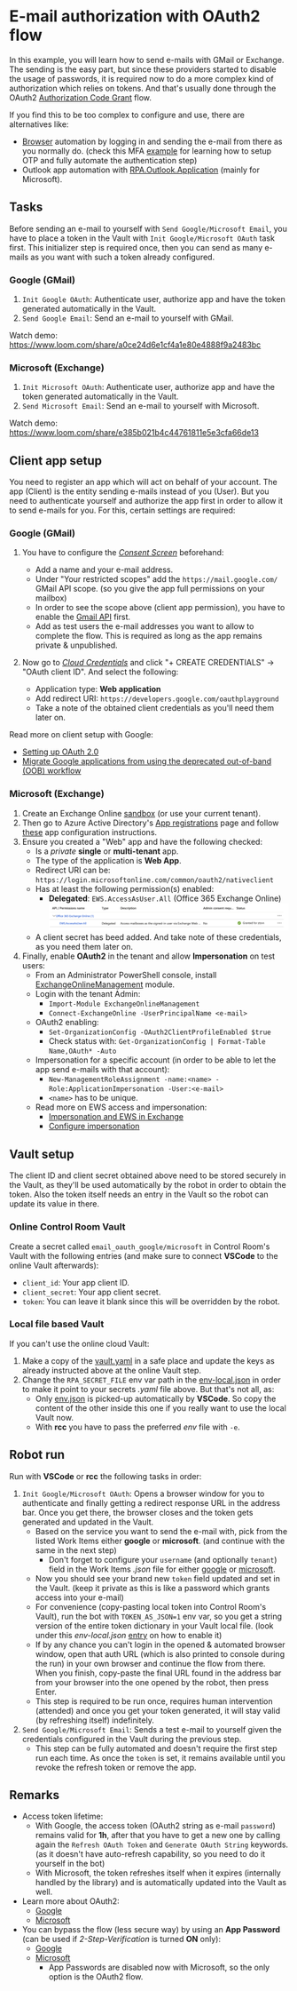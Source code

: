 # E-mail authorization with OAuth2 flow

In this example, you will learn how to send e-mails with GMail or Exchange. The
sending is the easy part, but since these providers started to disable the usage of
passwords, it is required now to do a more complex kind of authorization which relies
on tokens. And that's usually done through the OAuth2
[Authorization Code Grant](https://oauth.net/2/grant-types/authorization-code/) flow.

If you find this to be too complex to configure and use, there are alternatives like:
- [Browser](https://robocorp.com/docs/libraries/rpa-framework/rpa-browser-selenium)
  automation by logging in and sending the e-mail from there as you normally do.
  (check this MFA [example](https://robocorp.com/portal/robot/robocorp/example-mfa-otp)
  for learning how to setup OTP and fully automate the authentication step)
- Outlook app automation with [RPA.Outlook.Application](https://robocorp.com/docs/libraries/rpa-framework/rpa-outlook-application)
  (mainly for Microsoft).

## Tasks

Before sending an e-mail to yourself with `Send Google/Microsoft Email`, you have to
place a token in the Vault with `Init Google/Microsoft OAuth` task first. This
initializer step is required once, then you can send as many e-mails as you want with
such a token already configured.

### Google (GMail)

1. `Init Google OAuth`: Authenticate user, authorize app and have the token generated
   automatically in the Vault.
2. `Send Google Email`: Send an e-mail to yourself with GMail.

Watch demo: https://www.loom.com/share/a0ce24d6e1cf4a1e80e4888f9a2483bc

### Microsoft (Exchange)

1. `Init Microsoft OAuth`: Authenticate user, authorize app and have the token
   generated automatically in the Vault.
2. `Send Microsoft Email`: Send an e-mail to yourself with Microsoft.

Watch demo: https://www.loom.com/share/e385b021b4c44761811e5e3cfa66de13

## Client app setup

You need to register an app which will act on behalf of your account. The app
(Client) is the entity sending e-mails instead of you (User). But you need to
authenticate yourself and authorize the app first in order to allow it to send
e-mails for you. For this, certain settings are required:

### Google (GMail)

1. You have to configure the *[Consent Screen](https://console.cloud.google.com/apis/credentials/consent)*
   beforehand:
   - Add a name and your e-mail address.
   - Under "Your restricted scopes" add the `https://mail.google.com/` GMail API scope.
     (so you give the app full permissions on your mailbox)
   - In order to see the scope above (client app permission), you have to enable the
     [Gmail API](https://console.cloud.google.com/marketplace/product/google/gmail.googleapis.com)
     first.
   - Add as test users the e-mail addresses you want to allow to complete the flow. This
     is required as long as the app remains private & unpublished.

2. Now go to *[Cloud Credentials](https://console.cloud.google.com/apis/credentials)*
   and click "+ CREATE CREDENTIALS" -> "OAuth client ID". And select the following:
   - Application type: **Web application**
   - Add redirect URI: `https://developers.google.com/oauthplayground`
   - Take a note of the obtained client credentials as you'll need them later on.

Read more on client setup with Google:
- [Setting up OAuth 2.0](https://support.google.com/cloud/answer/6158849?hl=en)
- [Migrate Google applications from using the deprecated out-of-band (OOB) workflow](https://support.datavirtuality.com/hc/en-us/community/posts/6854178746909-Migrate-Google-applications-from-using-the-deprecated-out-of-band-OOB-workflow)

### Microsoft (Exchange)

1. Create an Exchange Online [sandbox](https://learn.microsoft.com/en-us/office/developer-program/microsoft-365-developer-program-get-started)
   (or use your current tenant).
2. Then go to Azure Active Directory's [App registrations](https://portal.azure.com/#view/Microsoft_AAD_IAM/ActiveDirectoryMenuBlade/~/RegisteredApps)
   page and follow [these](https://learn.microsoft.com/en-us/azure/active-directory/develop/quickstart-register-app)
   app configuration instructions.
3. Ensure you created a "Web" app and have the following checked:
   - Is a *private* **single** or **multi-tenant** app.
   - The type of the application is **Web App**.
   - Redirect URI can be: `https://login.microsoftonline.com/common/oauth2/nativeclient`
   - Has at least the following permission(s) enabled:
     - **Delegated**: `EWS.AccessAsUser.All` (Office 365 Exchange Online)
       ![API Permissions](https://raw.githubusercontent.com/robocorp/example-oauth-email/master/docs/api-permissions.png)
   - A client secret has beed added. And take note of these credentials, as you need
     them later on.
4. Finally, enable **OAuth2** in the tenant and allow **Impersonation** on test users:
   - From an Administrator PowerShell console, install [ExchangeOnlineManagement](https://www.powershellgallery.com/packages/ExchangeOnlineManagement/2.0.5)
     module.
   - Login with the tenant Admin:
     - `Import-Module ExchangeOnlineManagement`
     - `Connect-ExchangeOnline -UserPrincipalName <e-mail>`
   - OAuth2 enabling:
     - `Set-OrganizationConfig -OAuth2ClientProfileEnabled $true`
     - Check status with: `Get-OrganizationConfig | Format-Table Name,OAuth* -Auto`
   - Impersonation for a specific account (in order to be able to let the app send
     e-mails with that account):
     - `New-ManagementRoleAssignment -name:<name> -Role:ApplicationImpersonation -User:<e-mail>`
     - `<name>` has to be unique.
   - Read more on EWS access and impersonation:
     - [Impersonation and EWS in Exchange](https://learn.microsoft.com/en-us/exchange/client-developer/exchange-web-services/impersonation-and-ews-in-exchange)
     - [Configure impersonation](https://learn.microsoft.com/en-us/exchange/client-developer/exchange-web-services/how-to-configure-impersonation)

## Vault setup

The client ID and client secret obtained above need to be stored securely in the Vault,
as they'll be used automatically by the robot in order to obtain the token. Also the
token itself needs an entry in the Vault so the robot can update its value in there.

### Online Control Room Vault

Create a secret called `email_oauth_google/microsoft` in Control Room's Vault with the
following entries (and make sure to connect **VSCode** to the online Vault afterwards):
- `client_id`: Your app client ID.
- `client_secret`: Your app client secret.
- `token`: You can leave it blank since this will be overridden by the robot.

### Local file based Vault

If you can't use the online cloud Vault:
1. Make a copy of the [vault.yaml](https://github.com/robocorp/example-oauth-email/blob/master/devdata/vault.yaml)
   in a safe place and update the keys as already instructed above at the online Vault
   step.
2. Change the `RPA_SECRET_FILE` env var path in the
   [env-local.json](https://github.com/robocorp/example-oauth-email/blob/master/devdata/env-local.json)
   in order to make it point to your secrets *.yaml* file above. But that's not all, as:
   - Only [env.json](https://github.com/robocorp/example-oauth-email/blob/master/devdata/env.json)
     is picked-up automatically by **VSCode**. So copy the content of the other inside
     this one if you really want to use the local Vault now.
   - With **rcc** you have to pass the preferred *env* file with `-e`.

## Robot run

Run with **VSCode** or **rcc** the following tasks in order:
1. `Init Google/Microsoft OAuth`: Opens a browser window for you to authenticate and
   finally getting a redirect response URL in the address bar. Once you get there, the
   browser closes and the token gets generated and updated in the Vault.
   - Based on the service you want to send the e-mail with, pick from the listed Work
     Items either **google** or **microsoft**. (and continue with the same in the next
     step)
     - Don't forget to configure your `username` (and optionally `tenant`) field in the
       Work Items *.json* file for either [google](https://github.com/robocorp/example-oauth-email/blob/master/devdata/work-items-in/google/work-items.json)
       or [microsoft](https://github.com/robocorp/example-oauth-email/blob/master/devdata/work-items-in/microsoft/work-items.json).
   - Now you should see your brand new `token` field updated and set in the Vault.
     (keep it private as this is like a password which grants access into your e-mail)
   - For convenience (copy-pasting local token into Control Room's Vault), run the bot
     with `TOKEN_AS_JSON=1` env var, so you get a string version of the entire token
     dictionary in your Vault local file. (look under this *env-local.json*
     [entry](https://github.com/robocorp/example-oauth-email/blob/master/devdata/env-local.json#L6)
     on how to enable it)
   - If by any chance you can't login in the opened & automated browser window, open
     that auth URL (which is also printed to console during the run) in your own
     browser and continue the flow from there. When you finish, copy-paste the final
     URL found in the address bar from your browser into the one opened by the robot,
     then press Enter.
   - This step is required to be run once, requires human intervention (attended) and
     once you get your token generated, it will stay valid (by refreshing itself)
     indefinitely.
2. `Send Google/Microsoft Email`: Sends a test e-mail to yourself given the credentials
   configured in the Vault during the previous step.
   - This step can be fully automated and doesn't require the first step run each time.
     As once the `token` is set, it remains available until you revoke the refresh
     token or remove the app.

## Remarks

- Access token lifetime:
  - With Google, the access token (OAuth2 string as e-mail `password`) remains valid
    for **1h**, after that you have to get a new one by calling again the
    `Refresh OAuth Token` and `Generate OAuth String` keywords. (as it doesn't have
    auto-refresh capability, so you need to do it yourself in the bot)
  - With Microsoft, the token refreshes itself when it expires (internally handled by
    the library) and is automatically updated into the Vault as well.
- Learn more about OAuth2:
  - [Google](https://developers.google.com/identity/protocols/oauth2)
  - [Microsoft](https://docs.microsoft.com/en-us/azure/active-directory/develop/v2-oauth2-auth-code-flow)
- You can bypass the flow (less secure way) by using an **App Password** (can be used
  if *2-Step-Verification* is turned **ON** only):
  - [Google](https://robocorp.com/docs/development-guide/email/sending-emails-with-gmail-smtp#configuration-of-the-gmail-account)
  - [Microsoft](https://support.microsoft.com/en-gb/account-billing/manage-app-passwords-for-two-step-verification-d6dc8c6d-4bf7-4851-ad95-6d07799387e9)
    - App Passwords are disabled now with Microsoft, so the only option is the OAuth2
      flow.
